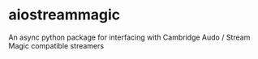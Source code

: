 # aiostreammagic
An async python package for interfacing with Cambridge Audo / Stream Magic compatible streamers
